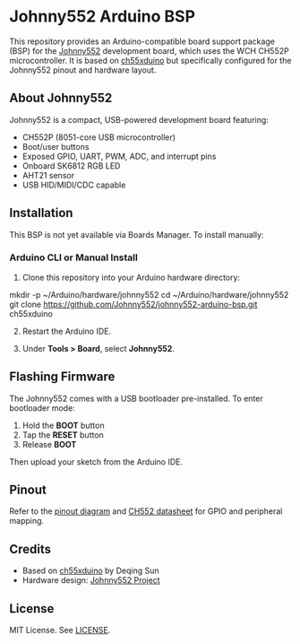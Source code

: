 # Johnny552 Arduino BSP

This repository provides an Arduino-compatible board support package (BSP) for the [Johnny552](https://github.com/Johnny552) development board, which uses the WCH CH552P microcontroller. It is based on [ch55xduino](https://github.com/DeqingSun/ch55xduino) but specifically configured for the Johnny552 pinout and hardware layout.

## About Johnny552

Johnny552 is a compact, USB-powered development board featuring:
- CH552P (8051-core USB microcontroller)
- Boot/user buttons
- Exposed GPIO, UART, PWM, ADC, and interrupt pins
- Onboard SK6812 RGB LED
- AHT21 sensor
- USB HID/MIDI/CDC capable

## Installation

This BSP is not yet available via Boards Manager. To install manually:

### Arduino CLI or Manual Install

1. Clone this repository into your Arduino hardware directory:

mkdir -p ~/Arduino/hardware/johnny552 cd ~/Arduino/hardware/johnny552 git clone https://github.com/Johnny552/johnny552-arduino-bsp.git ch55xduino

2. Restart the Arduino IDE.

3. Under **Tools > Board**, select **Johnny552**.

## Flashing Firmware

The Johnny552 comes with a USB bootloader pre-installed. To enter bootloader mode:

1. Hold the **BOOT** button
2. Tap the **RESET** button
3. Release **BOOT**

Then upload your sketch from the Arduino IDE.

## Pinout

Refer to the [pinout diagram](docs/johnny552-pinout.png) and [CH552 datasheet](docs/CH552DS1.pdf) for GPIO and peripheral mapping.

## Credits

- Based on [ch55xduino](https://github.com/DeqingSun/ch55xduino) by Deqing Sun
- Hardware design: [Johnny552 Project](https://github.com/Johnny552)

## License

MIT License. See [LICENSE](LICENSE).

